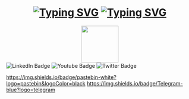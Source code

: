 <h1 align="center"><a href="[https://github.com/lookatme777]"><img src="https://readme-typing-svg.demolab.com?font=Fira+Code&duration=1&pause=&center=true&vCenter=true&width=435&lines=%D0%92%D1%81%D0%B5%D0%BC+%D0%BF%D1%80%D0%B8%D0%B2%D0%B5%D1%82!" alt="Typing SVG" /></a>
<a href="[https://github.com/lookatme777]"><img src="https://readme-typing-svg.demolab.com?font=Fira+Code&pause=1000&center=true&vCenter=true&width=435&lines=%D0%AF+%D0%BF%D1%80%D0%BE%D0%B1%D1%83%D1%8E+%D0%BF%D0%B8%D1%81%D0%B0%D1%82%D1%8C+%D0%BD%D0%B0+C%2B%2B" alt="Typing SVG" /></a></h1>

<div id="header" align="center">
  <img src="https://media.giphy.com/media/M9gbBd9nbDrOTu1Mqx/giphy.gif" width="100"/>
</div>

<div id="badges">
  <img src="https://img.shields.io/badge/LinkedIn-blue?style=for-the-badge&logo=linkedin&logoColor=white" alt="LinkedIn Badge"/>
  <img src="https://img.shields.io/badge/YouTube-red?style=for-the-badge&logo=youtube&logoColor=white" alt="Youtube Badge"/>
  <img src="https://img.shields.io/badge/Twitter-blue?style=for-the-badge&logo=twitter&logoColor=white" alt="Twitter Badge"/>
</div>

https://img.shields.io/badge/pastebin-white?logo=pastebin&logoColor=black
https://img.shields.io/badge/Telegram-blue?logo=telegram


<!--
**lookatme777/lookatme777** is a ✨ _special_ ✨ repository because its `README.md` (this file) appears on your GitHub profile.

Here are some ideas to get you started:

- 🔭 I’m currently working on ...
- 🌱 I’m currently learning ...
- 👯 I’m looking to collaborate on ...
- 🤔 I’m looking for help with ...
- 💬 Ask me about ...
- 📫 How to reach me: ...
- 😄 Pronouns: ...
- ⚡ Fun fact: ...
-->
